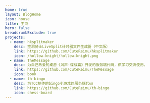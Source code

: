 ```yaml
---
home: true
layout: BlogHome
icon: house
title: 主页
hero: false
breadcrumbExclude: true
projects:
  - name: hksplitmaker
    desc: 空洞骑士LiveSplit计时器文件生成器（中文版）
    link: https://github.com/CuteReimu/hksplitmaker
    icon: /hollow-knight/hollow-knight.png
  - name: TheMessage
    desc: 为自己热爱的桌游《风声·谍战篇》开发的服务端代码，供学习交流使用。
    link: https://github.com/CuteReimu/TheMessage
    icon: book
  - name: th-bingo
    desc: 为TCC制作的bingo小游戏的服务端代码
    link: https://github.com/CuteReimu/th-bingo
    icon: chess-board
---
```

